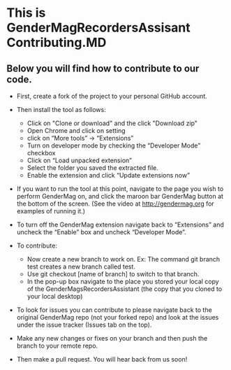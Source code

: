 # This is GenderMagRecordersAssisant Contributing.MD
## Below you will find how to contribute to our code.

* First, create a fork of the project to your personal GitHub account.
* Then install the tool as follows:
  * Click on "Clone or download" and the click "Download zip"
  * Open Chrome and click on setting
  * click on “More tools” -> “Extensions”
  * Turn on developer mode by checking the “Developer Mode” checkbox
  * Click on “Load unpacked extension”
  * Select the folder you saved the extracted file.
  * Enable the extension and click “Update extensions now”
* If you want to run the tool at this point, navigate to the page you wish to perform GenderMag on,  and click the maroon bar GenderMag button at the bottom of the screen. (See the video at http://gendermag.org for examples of running it.)
*	To turn off the GenderMag extension navigate back to “Extensions” and uncheck the “Enable” box and uncheck “Developer Mode”.

* To contribute:
  *	Now create a new branch to work on. Ex: The command git branch test creates a new branch called test.
  *	Use git checkout [name of branch] to switch to that branch.
  * In the pop-up box navigate to the place you stored your local copy of the GenderMagsRecordersAssistant (the copy that you cloned to your local desktop)
*	To look for issues you can contribute to please navigate back to the original GenderMag repo (not your forked repo) and look at the issues under the issue tracker (Issues tab on the top).
*	Make any new changes or fixes on your branch and then push the branch to your remote repo.
*	Then make a pull request. You will hear back from us soon!

